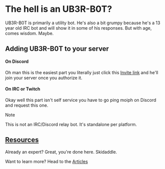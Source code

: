 # The hell is an UB3R-B0T?

UB3R-B0T is primarily a utility bot. He's also a bit grumpy because he's a 13 year old IRC bot and will show it in some of his responses. But with age, comes wisdom. Maybe.


## Adding UB3R-B0T to your server

#### On Discord
Oh man this is the easiest part you literally just click this [Invite link](https://ub3r-b0t.com/invite) and he'll join your server once you authorize it.

#### On IRC or Twitch
Okay well this part isn't self service you have to go ping moiph on Discord and request this one.

> [!NOTE]
> This is not an IRC/Discord relay bot. It's standalone per platform.

## [Resources](articles/intro.md)

Already an expert? Great, you're done here. Skidaddle.

Want to learn more? Head to the [Articles](articles/intro.md)